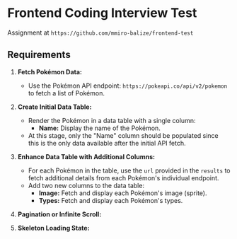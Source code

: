 # Frontend Coding Interview Test

Assignment at `https://github.com/mmiro-balize/frontend-test`

## Requirements

1. **Fetch Pokémon Data:**

   - Use the Pokémon API endpoint: `https://pokeapi.co/api/v2/pokemon` to fetch a list of Pokémon.

2. **Create Initial Data Table:**

   - Render the Pokémon in a data table with a single column:
     - **Name:** Display the name of the Pokémon.
   - At this stage, only the "Name" column should be populated since this is the only data available after the initial API fetch.

3. **Enhance Data Table with Additional Columns:**

   - For each Pokémon in the table, use the `url` provided in the `results` to fetch additional details from each Pokémon's individual endpoint.
   - Add two new columns to the data table:
     - **Image:** Fetch and display each Pokémon's image (sprite).
     - **Types:** Fetch and display each Pokémon's types.

4. **Pagination or Infinite Scroll:**
5. **Skeleton Loading State:**

